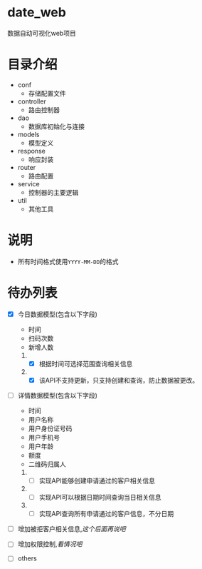 # date_web
数据自动可视化web项目

# 目录介绍
- conf
    - 存储配置文件 
- controller
    - 路由控制器
- dao
    - 数据库初始化与连接 
- models
    - 模型定义 
- response
    - 响应封装 
- router
    - 路由配置 
- service
    - 控制器的主要逻辑 
- util
    - 其他工具 
# 说明
- 所有时间格式使用`YYYY-MM-DD`的格式

# 待办列表
- [X] 今日数据模型(包含以下字段)
    - 时间
    - 扫码次数
    - 新增人数
  1. - [X] 根据时间可选择范围查询相关信息
  2. - [X] 该API不支持更新，只支持创建和查询，防止数据被更改。
- [ ] 详情数据模型(包含以下字段)
    - 时间 
    - 用户名称
    - 用户身份证号码
    - 用户手机号
    - 用户年龄
    - 额度
    - 二维码归属人
    1. - [ ] 实现API能够创建申请通过的客户相关信息
    2. - [ ] 实现API可以根据日期时间查询当日相关信息
    3. - [ ] 实现API查询所有申请通过的客户信息，不分日期

- [ ] 增加被拒客户相关信息,*这个后面再说吧*
- [ ] 增加权限控制,*看情况吧*
- [ ] others



